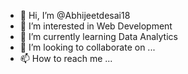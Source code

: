 - 👋 Hi, I’m @Abhijeetdesai18
- 👀 I’m interested in Web Development 
- 🌱 I’m currently learning Data Analytics 
- 💞️ I’m looking to collaborate on ...
- 📫 How to reach me ...

<!---
Abhijeetdesai18/Abhijeetdesai18 is a ✨ special ✨ repository because its `README.md` (this file) appears on your GitHub profile.
You can click the Preview link to take a look at your changes.
--->
